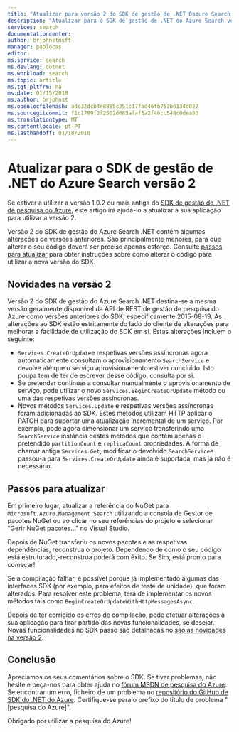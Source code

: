 ```yaml
---
title: "Atualizar para versão 2 do SDK de gestão de .NET Dazure Search | Microsoft Docs"
description: "Atualizar para o SDK de gestão de .NET do Azure Search versão 2"
services: search
documentationcenter: 
author: brjohnstmsft
manager: pablocas
editor: 
ms.service: search
ms.devlang: dotnet
ms.workload: search
ms.topic: article
ms.tgt_pltfrm: na
ms.date: 01/15/2018
ms.author: brjohnst
ms.openlocfilehash: ade32dcb4e0885c251c17fad46fb753b6134d027
ms.sourcegitcommit: f1c1789f2f2502d683afaf5a2f46cc548c0dea50
ms.translationtype: MT
ms.contentlocale: pt-PT
ms.lasthandoff: 01/18/2018
---
```

# <a name="upgrading-to-the-azure-search-net-management-sdk-version-2"></a>Atualizar para o SDK de gestão de .NET do Azure Search versão 2
Se estiver a utilizar a versão 1.0.2 ou mais antiga do [SDK de gestão de .NET de pesquisa do Azure](https://aka.ms/search-mgmt-sdk), este artigo irá ajudá-lo a atualizar a sua aplicação para utilizar a versão 2.

Versão 2 do SDK de gestão do Azure Search .NET contém algumas alterações de versões anteriores. São principalmente menores, para que alterar o seu código deverá ser preciso apenas esforço. Consulte [passos para atualizar](#UpgradeSteps) para obter instruções sobre como alterar o código para utilizar a nova versão do SDK.

<a name="WhatsNew"></a>

## <a name="whats-new-in-version-2"></a>Novidades na versão 2
Versão 2 do SDK de gestão do Azure Search .NET destina-se a mesma versão geralmente disponível da API de REST de gestão de pesquisa do Azure como versões anteriores do SDK, especificamente 2015-08-19. As alterações ao SDK estão estritamente do lado do cliente de alterações para melhorar a facilidade de utilização do SDK em si. Estas alterações incluem o seguinte:

* `Services.CreateOrUpdate`e respetivas versões assíncronas agora automaticamente consultam o aprovisionamento `SearchService` e devolve até que o serviço aprovisionamento estiver concluído. Isto poupa tem de ter de escrever desse código, consulta por si.
* Se pretender continuar a consultar manualmente o aprovisionamento de serviço, pode utilizar o novo `Services.BeginCreateOrUpdate` método ou uma das respetivas versões assíncronas.
* Novos métodos `Services.Update` e respetivas versões assíncronas foram adicionadas ao SDK. Estes métodos utilizam HTTP aplicar o PATCH para suportar uma atualização incremental de um serviço. Por exemplo, pode agora dimensionar um serviço transferindo uma `SearchService` instância destes métodos que contém apenas o pretendido `partitionCount` e `replicaCount` propriedades. A forma de chamar antiga `Services.Get`, modificar o devolvido `SearchService`e passou-a para `Services.CreateOrUpdate` ainda é suportada, mas já não é necessário. 

<a name="UpgradeSteps"></a>

## <a name="steps-to-upgrade"></a>Passos para atualizar
Em primeiro lugar, atualizar a referência do NuGet para `Microsoft.Azure.Management.Search` utilizando a consola de Gestor de pacotes NuGet ou ao clicar no seu referências do projeto e selecionar "Gerir NuGet pacotes..." no Visual Studio.

Depois de NuGet transferiu os novos pacotes e as respetivas dependências, reconstrua o projeto. Dependendo de como o seu código está estruturado,-reconstrua poderá com êxito. Se Sim, está pronto para começar!

Se a compilação falhar, é possível porque já implementado algumas das interfaces SDK (por exemplo, para efeitos de teste de unidade), que foram alterados. Para resolver este problema, terá de implementar os novos métodos tais como `BeginCreateOrUpdateWithHttpMessagesAsync`.

Depois de ter corrigido os erros de compilação, pode efetuar alterações à sua aplicação para tirar partido das novas funcionalidades, se desejar. Novas funcionalidades no SDK passo são detalhadas no [são as novidades na versão 2](#WhatsNew).

## <a name="conclusion"></a>Conclusão
Apreciamos os seus comentários sobre o SDK. Se tiver problemas, não hesite e peça-nos para obter ajuda no [fórum MSDN de pesquisa do Azure](https://social.msdn.microsoft.com/Forums/azure/home?forum=azuresearch). Se encontrar um erro, ficheiro de um problema no [repositório do GitHub de SDK do .NET do Azure](https://github.com/Azure/azure-sdk-for-net/issues). Certifique-se para o prefixo do título de problema "[pesquisa do Azure]".

Obrigado por utilizar a pesquisa do Azure!
